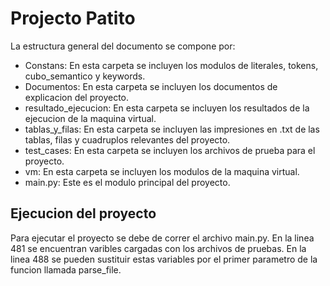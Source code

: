 # Projecto Patito

La estructura general del documento se compone por:
* Constans: En esta carpeta se incluyen los modulos de literales, tokens, cubo_semantico y keywords.
* Documentos: En esta carpeta se incluyen los documentos de explicacion del proyecto.
* resultado_ejecucion: En esta carpeta se incluyen los resultados de la ejecucion de la maquina virtual.
* tablas_y_filas: En esta carpeta se incluyen las impresiones en .txt de las tablas, filas y cuadruplos relevantes del proyecto.
* test_cases: En esta carpeta se incluyen los archivos de prueba para el proyecto.
* vm: En esta carpeta se incluyen los modulos de la maquina virtual.
* main.py: Este es el modulo principal del proyecto.

## Ejecucion del proyecto
Para ejecutar el proyecto se debe de correr el archivo main.py. En la linea 481 se encuentran varibles cargadas con los archivos de pruebas. En la linea 488 se pueden sustituir estas variables por el primer parametro de la funcion llamada parse_file.
